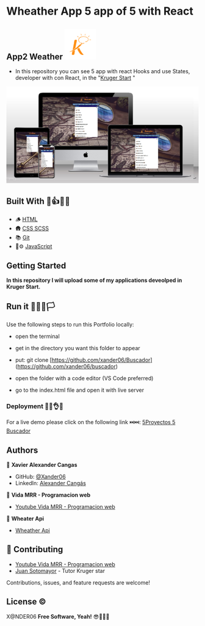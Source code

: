 # Wheather App 5 app of  5 with React
## App2 Weather <img src='./public/img/logo.png'>  

- In this repository you can  see 5  app  with  react Hooks  and  use States, developer with con React, in the "[Kruger Start](https://www.youtube.com/@KrugerCorp)   "

<img src='./public/img/screen.jpg'>

## Built With 👣👍🧑‍🏫

- 🪵           [HTML](https://lenguajehtml.com/html/)
- 🛖           [CSS SCSS](https://sass-lang.com/)
- 📚           [Git](https://github.com/)
- 🚙⚙️         [JavaScript](https://www.javascript.com/)

## Getting Started

**In this repository I will upload some of my applications deveolped in Kruger Start.**

## Run it 🏃‍♂️🏁🏳️

Use the following steps to run this Portfolio locally:

- open the terminal

- get in the directory you want this folder to appear

- put: git clone [https://github.com/xander06/Buscador] (https://github.com/xander06/buscador)

- open the folder with a code editor (VS Code preferred)

- go to the index.html file and open it with live server


### Deployment 🫣😊👌😁

For a live demo please click on the following link ⏭️⏭️:
[5Proyectos 5 Buscador](https://weatherapp2xacr.netlify.app)


## Authors

👤 **Xavier Alexander Cangas**

- GitHub: [@Xander06](https://github.com/xander06)
- LinkedIn: [Alexander Cangás](https://www.linkedin.com/in/alexander-c-00a2967b/)

👤 **Vida MRR - Programacion web**

- [Youtube Vida MRR - Programacion web](https://www.youtube.com/@vidamrr)

👤 **Wheater Api**

- [Wheather Api](https://www.weatherapi.com/api.aspx)

## 🤝 Contributing

- [Youtube Vida MRR - Programacion web](https://www.youtube.com/@vidamrr)
- [Juan Sotomayor](https://github.com/Juanse7793) - Tutor Kruger star

Contributions, issues, and feature requests are welcome!

## License ©️

X@NDER06
**Free Software, Yeah!**
😎🧑‍💻🆓 